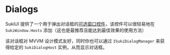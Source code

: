 # Dialogs

SukiUI 提供了一个用于弹出对话框的[可选窗口控件](./hosts)，该控件可以很轻易地在 `SukiWindow.Hosts` 添加（这也是最推荐且能达到最佳效果的使用方法）

该对话框对 MVVM 设计模式友好，同时你也可以通过 `ISukiDialogManager` 来获得给定的 `SukiDialogHost` 实例，从而显示对话框。